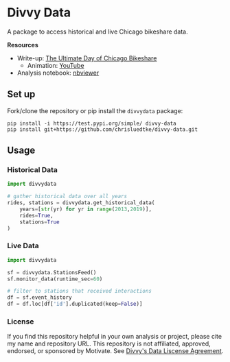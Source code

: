 # Divvy Data
A package to access historical and live Chicago bikeshare data.

**Resources**
* Write-up: [The Ultimate Day of Chicago Bikeshare](https://chrisluedtke.github.io/divvy-data.html)
    * Animation: [YouTube](https://www.youtube.com/watch?v=SVueGQPpz14)
* Analysis notebook: [nbviewer](https://nbviewer.jupyter.org/github/chrisluedtke/divvy-data-analysis/blob/master/notebook.ipynb)

## Set up

Fork/clone the repository or pip install the `divvydata` package:
```
pip install -i https://test.pypi.org/simple/ divvy-data
pip install git+https://github.com/chrisluedtke/divvy-data.git
```

## Usage
### Historical Data
```python
import divvydata

# gather historical data over all years
rides, stations = divvydata.get_historical_data(
    years=[str(yr) for yr in range(2013,2019)],
    rides=True,
    stations=True
)
```

### Live Data
```python
import divvydata

sf = divvydata.StationsFeed()
sf.monitor_data(runtime_sec=60)

# filter to stations that received interactions
df = sf.event_history
df = df.loc[df['id'].duplicated(keep=False)]
```

### License

If you find this repository helpful in your own analysis or project, please cite my name and repository URL. This repository is not affiliated, approved, endorsed, or sponsored by Motivate. See [Divvy's Data Liscense Agreement](https://www.divvybikes.com/data-license-agreement).

